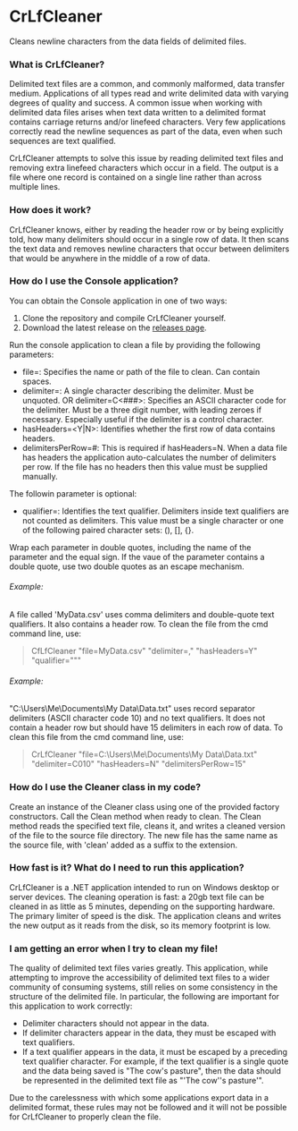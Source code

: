 # CrLfCleaner

Cleans newline characters from the data fields of delimited files.

### What is CrLfCleaner?

Delimited text files are a common, and commonly malformed, data transfer medium.  Applications of all types read and write delimited data with varying degrees of quality and success.  A common issue when working with delimited data files arises when text data written to a delimited format contains carriage returns and/or linefeed characters.  Very few applications correctly read the newline sequences as part of the data, even when such sequences are text qualified.

CrLfCleaner attempts to solve this issue by reading delimited text files and removing extra linefeed characters which occur in a field.  The output is a file where one record is contained on a single line rather than across multiple lines.

### How does it work?

CrLfCleaner knows, either by reading the header row or by being explicitly told, how many delimiters should occur in a single row of data.  It then scans the text data and removes newline characters that occur between delimiters that would be anywhere in the middle of a row of data.

### How do I use the Console application?

You can obtain the Console application in one of two ways:
1. Clone the repository and compile CrLfCleaner yourself.
2. Download the latest release on the [releases page](https://github.com/tlarsen7572/CrLfCleaner/releases).

Run the console application to clean a file by providing the following parameters:
* file=<fileName>: Specifies the name or path of the file to clean.  Can contain spaces.
* delimiter=<char>: A single character describing the delimiter.  Must be unquoted.
  OR
  delimiter=C<###>: Specifies an ASCII character code for the delimiter.  Must be a three digit number, with leading zeroes if necessary.  Especially useful if the delimiter is a control character.
* hasHeaders=<Y|N>: Identifies whether the first row of data contains headers.
* delimitersPerRow=#: This is required if hasHeaders=N.  When a data file has headers the application auto-calculates the number of delimiters per row.  If the file has no headers then this value must be supplied manually.

The followin parameter is optional:
* qualifier=<string>: Identifies the text qualifier.  Delimiters inside text qualifiers are not counted as delimiters.  This value must be a single character or one of the following paired character sets: (), [], {}.

Wrap each parameter in double quotes, including the name of the parameter and the equal sign.  If the vaue of the parameter contains a double quote, use two double quotes as an escape mechanism.

###### Example:
A file called 'MyData.csv' uses comma delimiters and double-quote text qualifiers.  It also contains a header row.  To clean the file from the cmd command line, use:

> CfLfCleaner "file=MyData.csv" "delimiter=," "hasHeaders=Y" "qualifier="""

###### Example:
"C:\Users\Me\Documents\My Data\Data.txt" uses record separator delimiters (ASCII character code 10) and no text qualifiers.  It does not contain a header row but should have 15 delimiters in each row of data.  To clean this file from the cmd command line, use:

> CrLfCleaner "file=C:\Users\Me\Documents\My Data\Data.txt" "delimiter=C010" "hasHeaders=N" "delimitersPerRow=15"

### How do I use the Cleaner class in my code?

Create an instance of the Cleaner class using one of the provided factory constructors.  Call the Clean method when ready to clean.  The Clean method reads the specified text file, cleans it, and writes a cleaned version of the file to the source file directory.  The new file has the same name as the source file, with 'clean' added as a suffix to the extension.

### How fast is it?  What do I need to run this application?

CrLfCleaner is a .NET application intended to run on Windows desktop or server devices.  The cleaning operation is fast: a 20gb text file can be cleaned in as little as 5 minutes, depending on the supporting hardware.  The primary limiter of speed is the disk.  The application cleans and writes the new output as it reads from the disk, so its memory footprint is low.

### I am getting an error when I try to clean my file!

The quality of delimited text files varies greatly.  This application, while attempting to improve the accessibility of delimited text files to a wider community of consuming systems, still relies on some consistency in the structure of the delimited file.  In particular, the following are important for this application to work correctly:
* Delimiter characters should not appear in the data.
* If delimiter characters appear in the data, they must be escaped with text qualifiers.
* If a text qualifier appears in the data, it must be escaped by a preceding text qualifier character.  For example, if the text qualifier is a single quote and the data being saved is "The cow's pasture", then the data should be represented in the delimited text file as "'The cow''s pasture'".

Due to the carelessness with which some applications export data in a delimited format, these rules may not be followed and it will not be possible for CrLfCleaner to properly clean the file.
